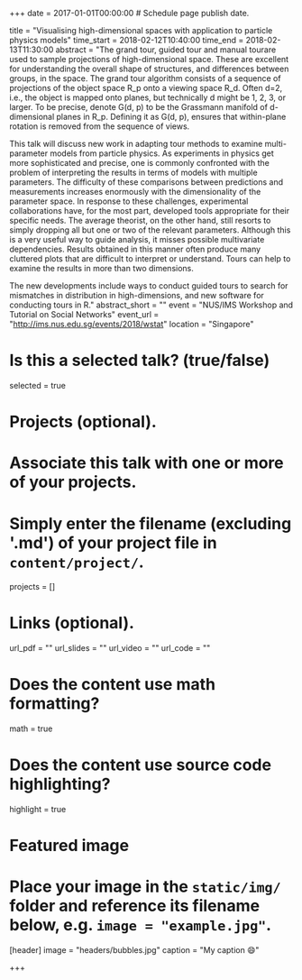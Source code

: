 +++
date = 2017-01-01T00:00:00  # Schedule page publish date.

title = "Visualising high-dimensional spaces with application to particle physics models"
time_start = 2018-02-12T10:40:00
time_end = 2018-02-13T11:30:00
abstract = "The grand tour, guided tour and manual tourare used to sample projections of high-dimensional space. These are excellent for understanding the overall shape of structures, and differences between groups, in the space. The grand tour algorithm consists of a sequence of projections of the object space R_p onto a viewing space R_d. Often d=2, i.e., the object is mapped onto planes, but technically d might be 1, 2, 3, or larger. To be precise, denote G(d, p) to be the Grassmann manifold of d-dimensional planes in R_p.  Defining it as G(d, p), ensures that within-plane rotation is removed from the sequence of views. 

This talk will discuss new work in adapting tour methods to examine multi-parameter models from particle physics. As experiments in physics get more sophisticated and precise, one is commonly confronted with the problem of interpreting the results in terms of models with multiple parameters. The difficulty of these comparisons between predictions and measurements increases enormously with the dimensionality of the parameter space. In response to these challenges, experimental collaborations have, for the most part, developed tools appropriate for their specific needs. The average theorist, on the other hand, still resorts to simply dropping all but one or two of the relevant parameters. Although  this is a very useful way to guide analysis, it misses possible multivariate dependencies. Results obtained in this manner often produce many cluttered plots that are difficult to interpret or understand. Tours can help to examine the results in more than two dimensions.

The new developments include ways to conduct guided tours to search for mismatches in distribution in high-dimensions, and new software for conducting tours in R."
abstract_short = ""
event = "NUS/IMS  Workshop and Tutorial on Social Networks"
event_url = "http://ims.nus.edu.sg/events/2018/wstat"
location = "Singapore"

# Is this a selected talk? (true/false)
selected = true

# Projects (optional).
#   Associate this talk with one or more of your projects.
#   Simply enter the filename (excluding '.md') of your project file in `content/project/`.
projects = []

# Links (optional).
url_pdf = ""
url_slides = ""
url_video = ""
url_code = ""

# Does the content use math formatting?
math = true

# Does the content use source code highlighting?
highlight = true

# Featured image
# Place your image in the `static/img/` folder and reference its filename below, e.g. `image = "example.jpg"`.
[header]
image = "headers/bubbles.jpg"
caption = "My caption :smile:"

+++

